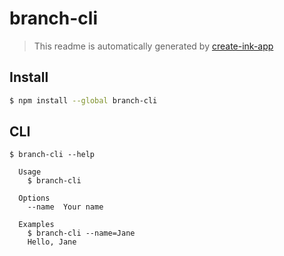 # branch-cli

> This readme is automatically generated by [create-ink-app](https://github.com/vadimdemedes/create-ink-app)

## Install

```bash
$ npm install --global branch-cli
```

## CLI

```
$ branch-cli --help

  Usage
    $ branch-cli

  Options
    --name  Your name

  Examples
    $ branch-cli --name=Jane
    Hello, Jane
```
